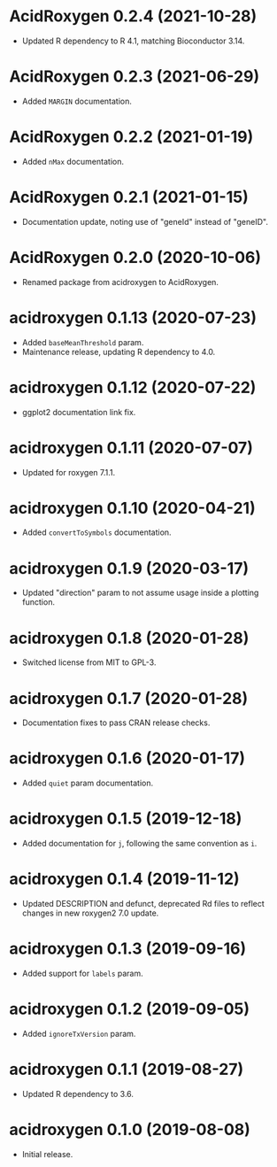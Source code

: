# AcidRoxygen 0.2.4 (2021-10-28)

- Updated R dependency to R 4.1, matching Bioconductor 3.14.

# AcidRoxygen 0.2.3 (2021-06-29)

- Added `MARGIN` documentation.

# AcidRoxygen 0.2.2 (2021-01-19)

- Added `nMax` documentation.

# AcidRoxygen 0.2.1 (2021-01-15)

- Documentation update, noting use of "geneId" instead of "geneID".

# AcidRoxygen 0.2.0 (2020-10-06)

- Renamed package from acidroxygen to AcidRoxygen.

# acidroxygen 0.1.13 (2020-07-23)

- Added `baseMeanThreshold` param.
- Maintenance release, updating R dependency to 4.0.

# acidroxygen 0.1.12 (2020-07-22)

- ggplot2 documentation link fix.

# acidroxygen 0.1.11 (2020-07-07)

- Updated for roxygen 7.1.1.

# acidroxygen 0.1.10 (2020-04-21)

- Added `convertToSymbols` documentation.

# acidroxygen 0.1.9 (2020-03-17)

- Updated "direction" param to not assume usage inside a plotting function.

# acidroxygen 0.1.8 (2020-01-28)

- Switched license from MIT to GPL-3.

# acidroxygen 0.1.7 (2020-01-28)

- Documentation fixes to pass CRAN release checks.

# acidroxygen 0.1.6 (2020-01-17)

- Added `quiet` param documentation.

# acidroxygen 0.1.5 (2019-12-18)

- Added documentation for `j`, following the same convention as `i`.

# acidroxygen 0.1.4 (2019-11-12)

- Updated DESCRIPTION and defunct, deprecated Rd files to reflect changes in
  new roxygen2 7.0 update.

# acidroxygen 0.1.3 (2019-09-16)

- Added support for `labels` param.

# acidroxygen 0.1.2 (2019-09-05)

- Added `ignoreTxVersion` param.

# acidroxygen 0.1.1 (2019-08-27)

- Updated R dependency to 3.6.

# acidroxygen 0.1.0 (2019-08-08)

- Initial release.
